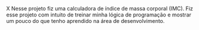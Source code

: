 X  Nesse projeto fiz uma calculadora de índice de massa corporal (IMC). 
Fiz esse projeto com intuito de treinar minha lógica de programação e mostrar um pouco do que tenho aprendido
na área de desenvolvimento. 